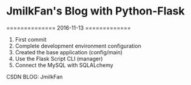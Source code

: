 # JmilkFan's Blog with Python-Flask

============== 2016-11-13 =============<br>
1. First commit <br>
2. Complete development environment configuration<br>
3. Created the base application (config/main)<br>
4. Use the Flask Script CLI (manager)<br>
5. Connect the MySQL with SQLALchemy

CSDN BLOG: JmilkFan
